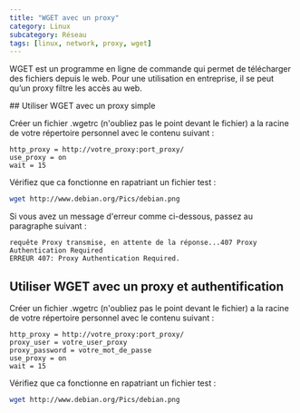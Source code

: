 ```yaml
---
title: "WGET avec un proxy"
category: Linux
subcategory: Réseau
tags: [linux, network, proxy, wget]
---
```

WGET est un programme en ligne de commande qui permet de télécharger des fichiers depuis le web. Pour une utilisation en entreprise, 
il se peut qu’un proxy filtre les accès au web.

## Utiliser WGET avec un proxy simple

Créer un fichier .wgetrc (n'oubliez pas le point devant le fichier) a la racine de votre répertoire personnel avec le contenu suivant :

```
http_proxy = http://votre_proxy:port_proxy/
use_proxy = on
wait = 15
```

Vérifiez que ca fonctionne en rapatriant un fichier test :

``` sh
wget http://www.debian.org/Pics/debian.png
```

Si vous avez un message d'erreur comme ci-dessous, passez au paragraphe suivant :

```
requête Proxy transmise, en attente de la réponse...407 Proxy Authentication Required
ERREUR 407: Proxy Authentication Required.
```

## Utiliser WGET avec un proxy et authentification

Créer un fichier .wgetrc (n'oubliez pas le point devant le fichier) a la racine de votre répertoire personnel avec le contenu suivant :

```
http_proxy = http://votre_proxy:port_proxy/
proxy_user = votre_user_proxy
proxy_password = votre_mot_de_passe
use_proxy = on
wait = 15
```

Vérifiez que ca fonctionne en rapatriant un fichier test :

``` sh
wget http://www.debian.org/Pics/debian.png
```
